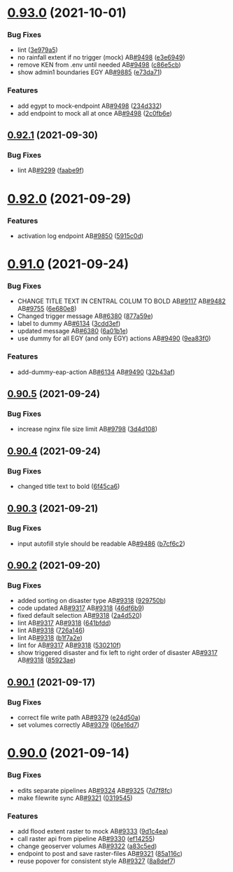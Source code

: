 # [0.93.0](https://github.com/rodekruis/IBF-system/compare/v0.92.1...v0.93.0) (2021-10-01)


### Bug Fixes

* lint ([3e979a5](https://github.com/rodekruis/IBF-system/commit/3e979a5a1e5034d9a2ff52236924a457ab319d27))
* no rainfall extent if no trigger (mock) AB[#9498](https://github.com/rodekruis/IBF-system/issues/9498) ([e3e6949](https://github.com/rodekruis/IBF-system/commit/e3e69496aa7ee851028b5a6e3d1b4e7c8d29bb79))
* remove KEN from .env until needed AB[#9498](https://github.com/rodekruis/IBF-system/issues/9498) ([c86e5cb](https://github.com/rodekruis/IBF-system/commit/c86e5cb6403eff1aadd64378af83bdc1f8167a6f))
* show admin1 boundaries EGY AB[#9885](https://github.com/rodekruis/IBF-system/issues/9885) ([e73da71](https://github.com/rodekruis/IBF-system/commit/e73da714e0154247099802e539f3306e5196faef))


### Features

* add egypt to mock-endpoint AB[#9498](https://github.com/rodekruis/IBF-system/issues/9498) ([234d332](https://github.com/rodekruis/IBF-system/commit/234d33278d53ba21823429953d0ea1e1731b080e))
* add endpoint to mock all at once AB[#9498](https://github.com/rodekruis/IBF-system/issues/9498) ([2c0fb6e](https://github.com/rodekruis/IBF-system/commit/2c0fb6e95a7b65a19418c93278c2dd9f703a1d7e))



## [0.92.1](https://github.com/rodekruis/IBF-system/compare/v0.92.0...v0.92.1) (2021-09-30)


### Bug Fixes

* lint AB[#9299](https://github.com/rodekruis/IBF-system/issues/9299) ([faabe9f](https://github.com/rodekruis/IBF-system/commit/faabe9fb459321e70bae3ac35d0c7dfed7e62a8f))



# [0.92.0](https://github.com/rodekruis/IBF-system/compare/v0.91.0...v0.92.0) (2021-09-29)


### Features

* activation log endpoint AB[#9850](https://github.com/rodekruis/IBF-system/issues/9850) ([5915c0d](https://github.com/rodekruis/IBF-system/commit/5915c0d65fe16a3453640fd257196735292a91e6))



# [0.91.0](https://github.com/rodekruis/IBF-system/compare/v0.90.5...v0.91.0) (2021-09-24)


### Bug Fixes

* CHANGE TITLE TEXT IN CENTRAL COLUM TO BOLD AB[#9117](https://github.com/rodekruis/IBF-system/issues/9117) AB[#9482](https://github.com/rodekruis/IBF-system/issues/9482) AB[#9755](https://github.com/rodekruis/IBF-system/issues/9755) ([6e680e8](https://github.com/rodekruis/IBF-system/commit/6e680e8796a9a49ef61ad84b3ec0dd150e9d354a))
* Changed trigger message AB[#6380](https://github.com/rodekruis/IBF-system/issues/6380) ([877a59e](https://github.com/rodekruis/IBF-system/commit/877a59e0d060b10ee6c214271e80f0a927a84867))
* label to dummy AB[#6134](https://github.com/rodekruis/IBF-system/issues/6134) ([3cdd3ef](https://github.com/rodekruis/IBF-system/commit/3cdd3efdf2a7f468c28d7baaa937f3132ae398ee))
* updated message AB[#6380](https://github.com/rodekruis/IBF-system/issues/6380) ([6a01b1e](https://github.com/rodekruis/IBF-system/commit/6a01b1ef292fd6569a176865d20179f01f0a1db8))
* use dummy for all EGY (and only EGY) actions AB[#9490](https://github.com/rodekruis/IBF-system/issues/9490) ([9ea83f0](https://github.com/rodekruis/IBF-system/commit/9ea83f03579fd31b1e6ae09d1bba3023b1ad8791))


### Features

* add-dummy-eap-action AB[#6134](https://github.com/rodekruis/IBF-system/issues/6134) AB[#9490](https://github.com/rodekruis/IBF-system/issues/9490) ([32b43af](https://github.com/rodekruis/IBF-system/commit/32b43af7312067564c79d9a0fe6c3fb2581f9dc5))



## [0.90.5](https://github.com/rodekruis/IBF-system/compare/v0.90.4...v0.90.5) (2021-09-24)


### Bug Fixes

* increase nginx file size limit AB[#9798](https://github.com/rodekruis/IBF-system/issues/9798) ([3d4d108](https://github.com/rodekruis/IBF-system/commit/3d4d108ae74171d9891189e686fbfc80b880e22e))



## [0.90.4](https://github.com/rodekruis/IBF-system/compare/v0.90.3...v0.90.4) (2021-09-24)


### Bug Fixes

* changed title text to bold ([6f45ca6](https://github.com/rodekruis/IBF-system/commit/6f45ca64cb686b0521741ab13f351f5638c9aa50))



## [0.90.3](https://github.com/rodekruis/IBF-system/compare/v0.90.2...v0.90.3) (2021-09-21)


### Bug Fixes

* input autofill style should be readable AB[#9486](https://github.com/rodekruis/IBF-system/issues/9486) ([b7cf6c2](https://github.com/rodekruis/IBF-system/commit/b7cf6c28a276b2ddfb38a9d332b901154a6a59c0))



## [0.90.2](https://github.com/rodekruis/IBF-system/compare/v0.90.1...v0.90.2) (2021-09-20)


### Bug Fixes

* added sorting on disaster type AB[#9318](https://github.com/rodekruis/IBF-system/issues/9318) ([929750b](https://github.com/rodekruis/IBF-system/commit/929750b466ab1141ac39b8185f2a27b168db6ede))
* code updated AB[#9317](https://github.com/rodekruis/IBF-system/issues/9317) AB[#9318](https://github.com/rodekruis/IBF-system/issues/9318) ([46df6b9](https://github.com/rodekruis/IBF-system/commit/46df6b9ce09e1512a517f768e999cce01d035ec5))
* fixed default selection AB[#9318](https://github.com/rodekruis/IBF-system/issues/9318) ([2a4d520](https://github.com/rodekruis/IBF-system/commit/2a4d520cc14b1483e9ea7040303b5c23e54e8b0e))
* lint AB[#9317](https://github.com/rodekruis/IBF-system/issues/9317) AB[#9318](https://github.com/rodekruis/IBF-system/issues/9318) ([641bfdd](https://github.com/rodekruis/IBF-system/commit/641bfdd93692f3bf0bf907555e3875b6eade43d8))
* lint AB[#9318](https://github.com/rodekruis/IBF-system/issues/9318) ([726a146](https://github.com/rodekruis/IBF-system/commit/726a146e305e8b5940f74ca7ab1091f4ba8ee042))
* lint AB[#9318](https://github.com/rodekruis/IBF-system/issues/9318) ([b1f7a2e](https://github.com/rodekruis/IBF-system/commit/b1f7a2e2fb06983a5d74e38a16b6c7ab87b8ac9c))
* lint for AB[#9317](https://github.com/rodekruis/IBF-system/issues/9317) AB[#9318](https://github.com/rodekruis/IBF-system/issues/9318) ([530210f](https://github.com/rodekruis/IBF-system/commit/530210feadb74335385cfe777f2f7e9625329b5b))
* show triggered disaster and fix left to right order of disaster AB[#9317](https://github.com/rodekruis/IBF-system/issues/9317) AB[#9318](https://github.com/rodekruis/IBF-system/issues/9318) ([85923ae](https://github.com/rodekruis/IBF-system/commit/85923ae2c326ee711e9f7c94c9fc221869505a35))



## [0.90.1](https://github.com/rodekruis/IBF-system/compare/v0.90.0...v0.90.1) (2021-09-17)


### Bug Fixes

* correct file write path AB[#9379](https://github.com/rodekruis/IBF-system/issues/9379) ([e24d50a](https://github.com/rodekruis/IBF-system/commit/e24d50a46015c9512c2be9e742c45ba8744da268))
* set volumes correctly AB[#9379](https://github.com/rodekruis/IBF-system/issues/9379) ([06e16d7](https://github.com/rodekruis/IBF-system/commit/06e16d7cfccf4c059e4cc7c0b29bcb1cfa94eb2f))



# [0.90.0](https://github.com/rodekruis/IBF-system/compare/v0.89.1...v0.90.0) (2021-09-14)


### Bug Fixes

* edits separate pipelines AB[#9324](https://github.com/rodekruis/IBF-system/issues/9324) AB[#9325](https://github.com/rodekruis/IBF-system/issues/9325) ([7d7f8fc](https://github.com/rodekruis/IBF-system/commit/7d7f8fca945d5bc3f62c2b1dddae6c61f9627062))
* make filewrite sync AB[#9321](https://github.com/rodekruis/IBF-system/issues/9321) ([0319545](https://github.com/rodekruis/IBF-system/commit/03195454d9b18de3abf6f784b59361456e32c515))


### Features

* add flood extent raster to mock AB[#9333](https://github.com/rodekruis/IBF-system/issues/9333) ([9d1c4ea](https://github.com/rodekruis/IBF-system/commit/9d1c4eada102b27418082d1c866513fb6efbb886))
* call raster api from pipeline AB[#9330](https://github.com/rodekruis/IBF-system/issues/9330) ([ef14255](https://github.com/rodekruis/IBF-system/commit/ef142551a5b775b2c100feee8764b39a17a3c26c))
* change geoserver volumes AB[#9322](https://github.com/rodekruis/IBF-system/issues/9322) ([a83c5ed](https://github.com/rodekruis/IBF-system/commit/a83c5eddd536c324a95c46c5d4194166c707abe1))
* endpoint to post and save raster-files AB[#9321](https://github.com/rodekruis/IBF-system/issues/9321) ([85a116c](https://github.com/rodekruis/IBF-system/commit/85a116c5c16b762ac76b3ed88d50bd678f7795cf))
* reuse popover for consistent style AB[#9327](https://github.com/rodekruis/IBF-system/issues/9327) ([8a8def7](https://github.com/rodekruis/IBF-system/commit/8a8def7c12a08a8c217e0b3e6b360da3f248932e))



